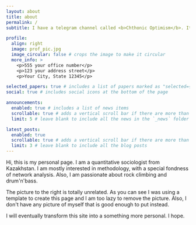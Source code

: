 ```yaml
---
layout: about
title: about
permalink: /
subtitle: I have a telegram channel called <b>Chthonic Optimism</b>. It has 0 posts so far. Lives up to the name, kind of.

profile:
  align: right
  image: prof_pic.jpg
  image_circular: false # crops the image to make it circular
  more_info: >
    <p>555 your office number</p>
    <p>123 your address street</p>
    <p>Your City, State 12345</p>

selected_papers: true # includes a list of papers marked as "selected={true}"
social: true # includes social icons at the bottom of the page

announcements:
  enabled: true # includes a list of news items
  scrollable: true # adds a vertical scroll bar if there are more than 3 news items
  limit: 5 # leave blank to include all the news in the `_news` folder

latest_posts:
  enabled: true
  scrollable: true # adds a vertical scroll bar if there are more than 3 new posts items
  limit: 3 # leave blank to include all the blog posts
---
```


Hi, this is my personal page. I am a quantitative sociologist from Kazakhstan. I am mostly interested in methodology, with a special fondness of network analysis. Also, I am passionate about rock climbing and drum'n'bass.

The picture to the right is totally unrelated. As you can see I was using a template to create this page and I am too lazy to remove the picture. Also, I don't have any picture of myself that is good enough to put instead.

I will eventually transform this site into a something more personal. I hope.
